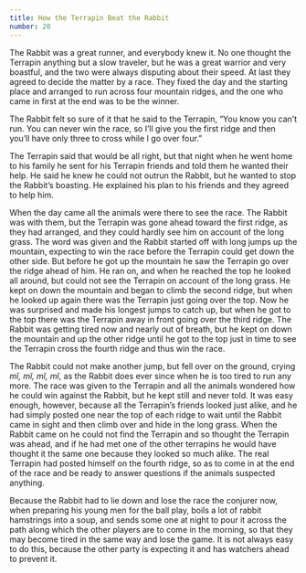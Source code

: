 ```yaml
---
title: How the Terrapin Beat the Rabbit
number: 20
---
```

The Rabbit was a great runner, and everybody knew it. No one thought the Terrapin anything but a slow traveler, but he was a great warrior and very boastful, and the two were always disputing about their speed. At last they agreed to decide the matter by a race. They fixed the day and the starting place and arranged to run across four mountain ridges, and the one who came in first at the end was to be the winner.

The Rabbit felt so sure of it that he said to the Terrapin, “You know you can’t run. You can never win the race, so I’ll give you the first ridge and then you’ll have only three to cross while I go over four.”

The Terrapin said that would be all right, but that night when he went home to his family he sent for his Terrapin friends and told them he wanted their help. He said he knew he could not outrun the Rabbit, but he wanted to stop the Rabbit’s boasting. He explained his plan to his friends and they agreed to help him.

When the day came all the animals were there to see the race. The Rabbit was with them, but the Terrapin was gone ahead toward the first ridge, as they had arranged, and they could hardly see him on account of the long grass. The word was given and the Rabbit started off with long jumps up the mountain, expecting to win the race before the Terrapin could get down the other side. But before he got up the mountain he saw the Terrapin go over the ridge ahead of him. He ran on, and when he reached the top he looked all around, but could not see the Terrapin on account of the long grass. He kept on down the mountain and began to climb the second ridge, but when he looked up again there was the Terrapin just going over the top. Now he was surprised and made his longest jumps to catch up, but when he got to the top there was the Terrapin away in front going over the third ridge. The Rabbit was getting tired now and nearly out of breath, but he kept on down the mountain and up the other ridge until he got to the top just in time to see the Terrapin cross the fourth ridge and thus win the race.

The Rabbit could not make another jump, but fell over on the ground, crying _mĭ, mĭ, mĭ, mĭ_, as the Rabbit does ever since when he is too tired to run any more. The race was given to the Terrapin and all the animals wondered how he could win against the Rabbit, but he kept still and never told. It was easy enough, however, because all the Terrapin’s friends looked just alike, and he had simply posted one near the top of each ridge to wait until the Rabbit came in sight and then climb over and hide in the long grass. When the Rabbit came on he could not find the Terrapin and so thought the Terrapin was ahead, and if he had met one of the other terrapins he would have thought it the same one because they looked so much alike. The real Terrapin had posted himself on the fourth ridge, so as to come in at the end of the race and be ready to answer questions if the animals suspected anything.

Because the Rabbit had to lie down and lose the race the conjurer now, when preparing his young men for the ball play, boils a lot of rabbit hamstrings into a soup, and sends some one at night to pour it across the path along which the other players are to come in the morning, so that they may become tired in the same way and lose the game. It is not always easy to do this, because the other party is expecting it and has watchers ahead to prevent it.
